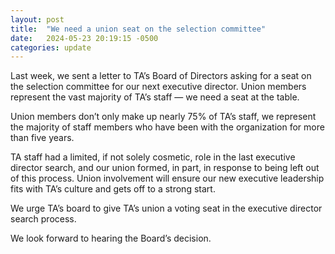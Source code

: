 ```yaml
---
layout: post
title:  "We need a union seat on the selection committee"
date:   2024-05-23 20:19:15 -0500
categories: update
---
```


Last week, we sent a letter to TA’s Board of Directors asking for a seat on the selection committee for our next executive director. Union members represent the vast majority of TA’s staff — we need a seat at the table.

Union members don’t only make up nearly 75% of TA’s staff, we represent the majority of staff members who have been with the organization for more than five years.

TA staff had a limited, if not solely cosmetic, role in the last executive director search, and our union formed, in part, in response to being left out of this process. Union involvement will ensure our new executive leadership fits with TA’s culture and gets off to a strong start.

We urge TA’s board to give TA’s union a voting seat in the executive director search process.

We look forward to hearing the Board’s decision.